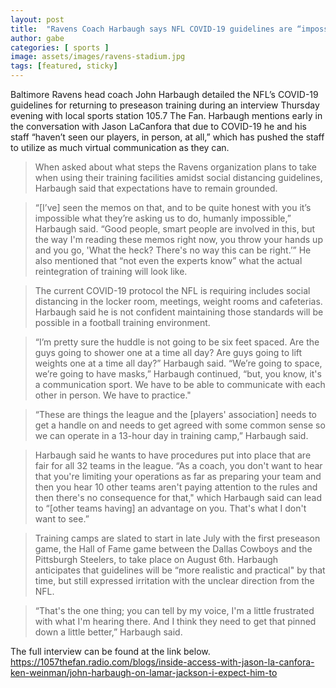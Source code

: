 ```yaml
---
layout: post
title:  "Ravens Coach Harbaugh says NFL COVID-19 guidelines are “impossible”"
author: gabe
categories: [ sports ]
image: assets/images/ravens-stadium.jpg
tags: [featured, sticky]
---
```

Baltimore Ravens head coach John Harbaugh detailed the NFL’s COVID-19 guidelines for returning to preseason training during an interview Thursday evening with local sports station 105.7 The Fan.  Harbaugh mentions early in the conversation with Jason LaCanfora that due to COVID-19 he and his staff “haven’t seen our players, in person, at all,” which has pushed the staff to utilize as much virtual communication as they can. 

>When asked about what steps the Ravens organization plans to take when using their training facilities amidst social distancing guidelines, Harbaugh said that expectations have to remain grounded.

>“[I’ve] seen the memos on that, and to be quite honest with you it’s impossible what they’re asking us to do, humanly impossible,” Harbaugh said. “Good people, smart people are involved in this, but the way I'm reading these memos right now, you throw your hands up and you go, 'What the heck? There's no way this can be right.’” He also mentioned that “not even the experts know” what the actual reintegration of training will look like.

>The current COVID-19 protocol the NFL is requiring includes social distancing in the locker room, meetings, weight rooms and cafeterias.  Harbaugh said he is not confident maintaining those standards will be possible in a football training environment.  	

>“I’m pretty sure the huddle is not going to be six feet spaced. Are the guys going to shower one at a time all day?  Are guys going to lift weights one at a time all day?” Harbaugh said. “We’re going to space, we’re going to have masks,” Harbaugh continued, “but, you know, it's a communication sport. We have to be able to communicate with each other in person. We have to practice."

>“These are things the league and the [players' association] needs to get a handle on and needs to get agreed with some common sense so we can operate in a 13-hour day in training camp,” Harbaugh said.

>Harbaugh said he wants to have procedures put into place that are fair for all 32 teams in the league.   “As a coach, you don't want to hear that you're limiting your operations as far as preparing your team and then you hear 10 other teams aren't paying attention to the rules and then there's no consequence for that," which Harbaugh said can lead to “[other teams having] an advantage on you. That's what I don't want to see.”

>Training camps are slated to start in late July with the first preseason game, the Hall of Fame game between the Dallas Cowboys and the Pittsburgh Steelers, to take place on August 6th.  Harbaugh anticipates that guidelines will be “more realistic and practical" by that time, but still expressed irritation with the unclear direction from the NFL. 

>“That's the one thing; you can tell by my voice, I'm a little frustrated with what I'm hearing there. And I think they need to get that pinned down a little better,” Harbaugh said.	 	

The full interview can be found at the link below.
https://1057thefan.radio.com/blogs/inside-access-with-jason-la-canfora-ken-weinman/john-harbaugh-on-lamar-jackson-i-expect-him-to

	
